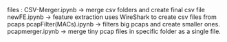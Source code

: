 

files :
CSV-Merger.ipynb -> merge  csv folders and create final csv file
newFE.ipynb -> feature extraction uses WireShark to create csv files from pcaps
pcapFilter(MACs).ipynb -> filters big pcaps and create smaller ones.
pcapmerger.ipynb -> merge tiny pcap files in specific folder as a single file.